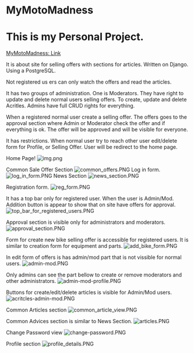 # MyMotoMadness
 

# This is my Personal Project.

[MyMotoMadness: Link](https://qceka88.pythonanywhere.com/)


It is about site for selling offers with sections for articles. Written on Django. Using a PostgreSQL.

Not registered us ers can only watch the offers and read the articles.

It has two groups of administration. One is Moderators. 
They have right to update and delete normal users selling offers. To create, update and delete Acritles.
Admins have full CRUD rights for everything.  

When a registered normal user create a selling offer. The offers goes to the approval section where Admin or Moderator
check the offer and if everything is ok. The offer will be approved  and will be visible for everyone.

It has restrictions. When normal user try to reach other user edit/delete form for Profile, or Selling Offer.
User will be redirect to the home page.



Home Page!
![img.png](readme_images/img.png)

Common Sale Offer Section
![common_offers.PNG](readme_images%2Fcommon_offers.PNG)
Log in form.
![log_in_form.PNG](readme_images%2Flog_in_form.PNG)
News Section
![news_section.PNG](readme_images%2Fnews_section.PNG)

Registration form.
![reg_form.PNG](readme_images%2Freg_form.PNG)

It has a top bar only for registered user. When the user is Admin/Mod.
Addition button is appear to show that on site have offers for approval.
![top_bar_for_registered_users.PNG](readme_images%2Ftop_bar_for_registered_users.PNG)

Approval section is visible only for administrators and moderators.
![approval_section.PNG](readme_images%2Fapproval_section.PNG)


Form for create new bike selling offer is accessible for registered users.
It is similar to creation form for equipment and parts.
![add_bike_form.PNG](readme_images%2Fadd_bike_form.PNG)

In edit form of offers is has admin/mod part that is not vissible for normal users.
![admin-mod.PNG](readme_images%2Fadmin-mod.PNG)

Only admins can see the part bellow to create or remove moderators and other administrators.
![admin-mod-profile.PNG](readme_images%2Fadmin-mod-profile.PNG)

Buttons for create/edit/delete articles is visible for Admin/Mod users.
![acritcles-admin-mod.PNG](readme_images%2Facritcles-admin-mod.PNG)

Common Articles section
![common_article_view.PNG](readme_images%2Fcommon_article_view.PNG)

Common Advices section is similar to News Section.
![articles.PNG](readme_images%2Farticles.PNG)

Change Password view
![change-password.PNG](readme_images%2Fchange-password.PNG)

Profile section
![profile_details.PNG](readme_images%2Fprofile_details.PNG)
